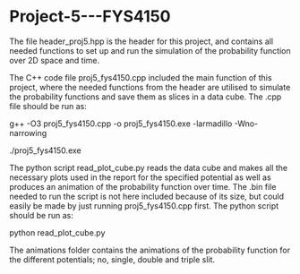 # Project-5---FYS4150


The file header_proj5.hpp is the header for this project, and contains all needed functions to set up and run the simulation of the probability function over 2D space and time.


The C++ code file proj5_fys4150.cpp included the main function of this project, where the needed functions from the header are utilised to simulate the probability functions and save them as slices in a data cube. The .cpp file should be run as:

g++ -O3 proj5_fys4150.cpp -o proj5_fys4150.exe -larmadillo -Wno-narrowing

./proj5_fys4150.exe


The python script read_plot_cube.py reads the data cube and makes all the necessary plots used in the report for the specified potential as well as produces an animation of the probability function over time. The .bin file needed to run the script is not here included because of its size, but could easily be made by just running proj5_fys4150.cpp first. The python script should be run as:

python read_plot_cube.py


The animations folder contains the animations of the probability function for the different potentials; no, single, double and triple slit. 
